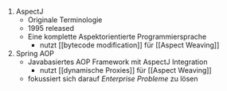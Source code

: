 1. AspectJ
	- Originale Terminologie
	- 1995 released
	- Eine komplette Aspektorientierte Programmiersprache
		- nutzt [[bytecode modification]] für [[Aspect Weaving]]
2. Spring AOP
	- Javabasiertes AOP Framework mit AspectJ Integration
		- nutzt [[dynamische Proxies]] für [[Aspect Weaving]]
	- fokussiert sich darauf *Enterprise Probleme* zu lösen